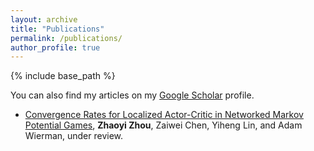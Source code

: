 ```yaml
---
layout: archive
title: "Publications"
permalink: /publications/
author_profile: true
---
```


<!-- {% if author.googlescholar %} -->
  <!-- You can also find my articles on <u><a href="{{author.googlescholar}}">my Google Scholar profile</a>.</u> -->
<!-- {% endif %} -->

{% include base_path %}

<!-- {% for post in site.publications reversed %}
  {% include archive-single.html %}
{% endfor %} -->


You can also find my articles on my [Google Scholar](https://scholar.google.com/citations?user=9fPuoP4AAAAJ&hl=zh-CN) profile.

- [Convergence Rates for Localized Actor-Critic in Networked Markov Potential Games](https://arxiv.org/abs/2303.04865), 
  **Zhaoyi Zhou**, Zaiwei Chen, Yiheng Lin, and Adam Wierman, 
  under review.
